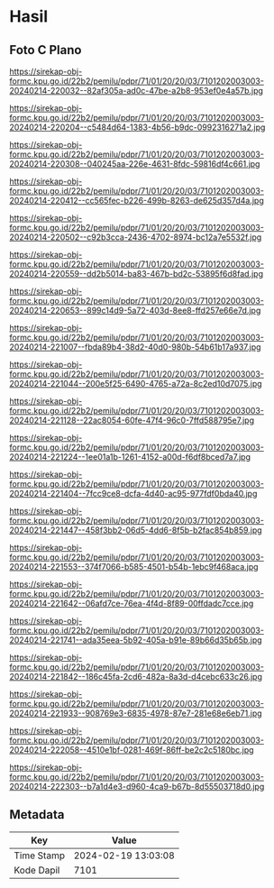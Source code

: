 # Hasil

## Foto C Plano

https://sirekap-obj-formc.kpu.go.id/22b2/pemilu/pdpr/71/01/20/20/03/7101202003003-20240214-220032--82af305a-ad0c-47be-a2b8-953ef0e4a57b.jpg

https://sirekap-obj-formc.kpu.go.id/22b2/pemilu/pdpr/71/01/20/20/03/7101202003003-20240214-220204--c5484d64-1383-4b56-b9dc-0992316271a2.jpg

https://sirekap-obj-formc.kpu.go.id/22b2/pemilu/pdpr/71/01/20/20/03/7101202003003-20240214-220308--040245aa-226e-4631-8fdc-59816df4c661.jpg

https://sirekap-obj-formc.kpu.go.id/22b2/pemilu/pdpr/71/01/20/20/03/7101202003003-20240214-220412--cc565fec-b226-499b-8263-de625d357d4a.jpg

https://sirekap-obj-formc.kpu.go.id/22b2/pemilu/pdpr/71/01/20/20/03/7101202003003-20240214-220502--c92b3cca-2436-4702-8974-bc12a7e5532f.jpg

https://sirekap-obj-formc.kpu.go.id/22b2/pemilu/pdpr/71/01/20/20/03/7101202003003-20240214-220559--dd2b5014-ba83-467b-bd2c-53895f6d8fad.jpg

https://sirekap-obj-formc.kpu.go.id/22b2/pemilu/pdpr/71/01/20/20/03/7101202003003-20240214-220653--899c14d9-5a72-403d-8ee8-ffd257e66e7d.jpg

https://sirekap-obj-formc.kpu.go.id/22b2/pemilu/pdpr/71/01/20/20/03/7101202003003-20240214-221007--fbda89b4-38d2-40d0-980b-54b61b17a937.jpg

https://sirekap-obj-formc.kpu.go.id/22b2/pemilu/pdpr/71/01/20/20/03/7101202003003-20240214-221044--200e5f25-6490-4765-a72a-8c2ed10d7075.jpg

https://sirekap-obj-formc.kpu.go.id/22b2/pemilu/pdpr/71/01/20/20/03/7101202003003-20240214-221128--22ac8054-60fe-47f4-96c0-7ffd588795e7.jpg

https://sirekap-obj-formc.kpu.go.id/22b2/pemilu/pdpr/71/01/20/20/03/7101202003003-20240214-221224--1ee01a1b-1261-4152-a00d-f6df8bced7a7.jpg

https://sirekap-obj-formc.kpu.go.id/22b2/pemilu/pdpr/71/01/20/20/03/7101202003003-20240214-221404--7fcc9ce8-dcfa-4d40-ac95-977fdf0bda40.jpg

https://sirekap-obj-formc.kpu.go.id/22b2/pemilu/pdpr/71/01/20/20/03/7101202003003-20240214-221447--458f3bb2-06d5-4dd6-8f5b-b2fac854b859.jpg

https://sirekap-obj-formc.kpu.go.id/22b2/pemilu/pdpr/71/01/20/20/03/7101202003003-20240214-221553--374f7066-b585-4501-b54b-1ebc9f468aca.jpg

https://sirekap-obj-formc.kpu.go.id/22b2/pemilu/pdpr/71/01/20/20/03/7101202003003-20240214-221642--06afd7ce-76ea-4f4d-8f89-00ffdadc7cce.jpg

https://sirekap-obj-formc.kpu.go.id/22b2/pemilu/pdpr/71/01/20/20/03/7101202003003-20240214-221741--ada35eea-5b92-405a-b91e-89b66d35b65b.jpg

https://sirekap-obj-formc.kpu.go.id/22b2/pemilu/pdpr/71/01/20/20/03/7101202003003-20240214-221842--186c45fa-2cd6-482a-8a3d-d4cebc633c26.jpg

https://sirekap-obj-formc.kpu.go.id/22b2/pemilu/pdpr/71/01/20/20/03/7101202003003-20240214-221933--908769e3-6835-4978-87e7-281e68e6eb71.jpg

https://sirekap-obj-formc.kpu.go.id/22b2/pemilu/pdpr/71/01/20/20/03/7101202003003-20240214-222058--4510e1bf-0281-469f-86ff-be2c2c5180bc.jpg

https://sirekap-obj-formc.kpu.go.id/22b2/pemilu/pdpr/71/01/20/20/03/7101202003003-20240214-222303--b7a1d4e3-d960-4ca9-b67b-8d55503718d0.jpg


## Metadata

| Key        | Value               |
| ---------- | ------------------- |
| Time Stamp | 2024-02-19 13:03:08 |
| Kode Dapil | 7101                |



